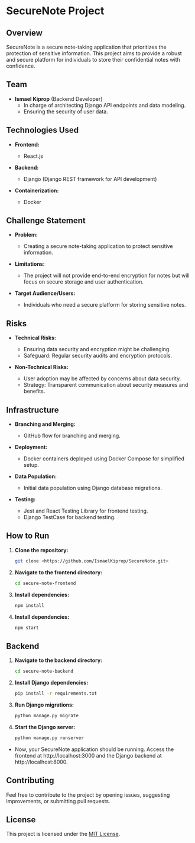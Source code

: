 # SecureNote Project

## Overview
SecureNote is a secure note-taking application that prioritizes the protection of sensitive information. This project aims to provide a robust and secure platform for individuals to store their confidential notes with confidence.

## Team

- **Ismael Kiprop** (Backend Developer)
  - In charge of architecting Django API endpoints and data modeling.
  - Ensuring the security of user data.

## Technologies Used
- **Frontend:**
  - React.js

- **Backend:**
  - Django (Django REST framework for API development)

- **Containerization:**
  - Docker

## Challenge Statement
- **Problem:**
  - Creating a secure note-taking application to protect sensitive information.

- **Limitations:**
  - The project will not provide end-to-end encryption for notes but will focus on secure storage and user authentication.

- **Target Audience/Users:**
  - Individuals who need a secure platform for storing sensitive notes.

## Risks
- **Technical Risks:**
  - Ensuring data security and encryption might be challenging.
  - Safeguard: Regular security audits and encryption protocols.

- **Non-Technical Risks:**
  - User adoption may be affected by concerns about data security.
  - Strategy: Transparent communication about security measures and benefits.

## Infrastructure
- **Branching and Merging:**
  - GitHub flow for branching and merging.

- **Deployment:**
  - Docker containers deployed using Docker Compose for simplified setup.

- **Data Population:**
  - Initial data population using Django database migrations.

- **Testing:**
  - Jest and React Testing Library for frontend testing.
  - Django TestCase for backend testing.

## How to Run
1. **Clone the repository:**
   ```bash
   git clone <https://github.com/IsmaelKiprop/SecureNote.git>

2. **Navigate to the frontend directory:**
	```bash
	cd secure-note-frontend

3. **Install dependencies:**
	```bash
	npm install
4. **Install dependencies:**
	```bash
	npm start

## Backend
1. **Navigate to the backend directory:**
	```bash
	cd secure-note-backend

2. **Install Django dependencies:**
	```bash
	pip install -r requirements.txt

3. **Run Django migrations:**
	```bash
	python manage.py migrate

4. **Start the Django server:**
	```bash
	python manage.py runserver

- Now, your SecureNote application should be running. Access the frontend at http://localhost:3000 and the Django backend at http://localhost:8000.

## Contributing

Feel free to contribute to the project by opening issues, suggesting improvements, or submitting pull requests.

## License

This project is licensed under the [MIT License](LICENSE).
